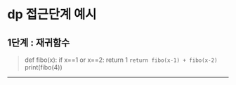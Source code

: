 # dp 접근단계 예시

##   1단계 : 재귀함수
> def fibo(x):
>   if x==1 or x==2:
>       return 1
>   ```return fibo(x-1) + fibo(x-2) ```
> print(fibo(4))

***
